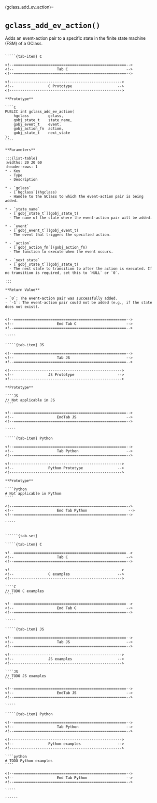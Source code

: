 <!-- ============================================================== -->
(gclass_add_ev_action)=
# `gclass_add_ev_action()`
<!-- ============================================================== -->

Adds an event-action pair to a specific state in the finite state machine (FSM) of a GClass.

<!------------------------------------------------------------>
<!--                    Prototypes                          -->
<!------------------------------------------------------------>

``````{tab-set}

`````{tab-item} C

<!--====================================================-->
<!--                    Tab C                           -->
<!--====================================================-->

<!---------------------------------------------------->
<!--                C Prototype                     -->
<!---------------------------------------------------->

**Prototype**

````C
PUBLIC int gclass_add_ev_action(
    hgclass         gclass,
    gobj_state_t    state_name,
    gobj_event_t    event,
    gobj_action_fn  action,
    gobj_state_t    next_state
);
````

**Parameters**

:::{list-table}
:widths: 20 20 60
:header-rows: 1
* - Key
  - Type
  - Description

* - `gclass`
  - [`hgclass`](hgclass)
  - Handle to the GClass to which the event-action pair is being added.

* - `state_name`
  - [`gobj_state_t`](gobj_state_t)
  - The name of the state where the event-action pair will be added.

* - `event`
  - [`gobj_event_t`](gobj_event_t)
  - The event that triggers the specified action.

* - `action`
  - [`gobj_action_fn`](gobj_action_fn)
  - The function to execute when the event occurs.

* - `next_state`
  - [`gobj_state_t`](gobj_state_t)
  - The next state to transition to after the action is executed. If no transition is required, set this to `NULL` or `0`.

:::

**Return Value**

- `0`: The event-action pair was successfully added.  
- `-1`: The event-action pair could not be added (e.g., if the state does not exist).


<!--====================================================-->
<!--                    End Tab C                       -->
<!--====================================================-->

`````

`````{tab-item} JS

<!--====================================================-->
<!--                    Tab JS                          -->
<!--====================================================-->

<!---------------------------------------------------->
<!--                JS Prototype                    -->
<!---------------------------------------------------->

**Prototype**

````JS
// Not applicable in JS
````

<!--====================================================-->
<!--                    EndTab JS                       -->
<!--====================================================-->

`````

`````{tab-item} Python

<!--====================================================-->
<!--                    Tab Python                      -->
<!--====================================================-->

<!---------------------------------------------------->
<!--                Python Prototype                -->
<!---------------------------------------------------->

**Prototype**

````Python
# Not applicable in Python
````

<!--====================================================-->
<!--                    End Tab Python                   -->
<!--====================================================-->

`````

``````

<!------------------------------------------------------------>
<!--                    Examples                            -->
<!------------------------------------------------------------>

```````{dropdown} Examples

``````{tab-set}

`````{tab-item} C

<!--====================================================-->
<!--                    Tab C                           -->
<!--====================================================-->

<!---------------------------------------------------->
<!--                C examples                      -->
<!---------------------------------------------------->

````C
// TODO C examples
````

<!--====================================================-->
<!--                    End Tab C                       -->
<!--====================================================-->

`````

`````{tab-item} JS

<!--====================================================-->
<!--                    Tab JS                          -->
<!--====================================================-->

<!---------------------------------------------------->
<!--                JS examples                     -->
<!---------------------------------------------------->

````JS
// TODO JS examples
````

<!--====================================================-->
<!--                    EndTab JS                       -->
<!--====================================================-->

`````

`````{tab-item} Python

<!--====================================================-->
<!--                    Tab Python                      -->
<!--====================================================-->

<!---------------------------------------------------->
<!--                Python examples                 -->
<!---------------------------------------------------->

````python
# TODO Python examples
````

<!--====================================================-->
<!--                    End Tab Python                  -->
<!--====================================================-->

`````

``````

```````

